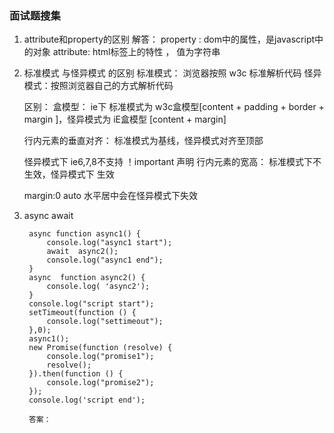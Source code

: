 


### 面试题搜集

1.  attribute和property的区别
     解答：
     property :  dom中的属性，是javascript中的对象
     attribute: html标签上的特性 ， 值为字符串
2. 标准模式 与怪异模式 的区别
   标准模式： 浏览器按照 w3c 标准解析代码
   怪异模式：按照浏览器自己的方式解析代码

   区别：
   盒模型：  ie下 标准模式为  w3c盒模型[content + padding + border + margin ]，怪异模式为 iE盒模型 [content + margin]

   行内元素的垂直对齐： 标准模式为基线，怪异模式对齐至顶部

   怪异模式下 ie6,7,8不支持 ！important 声明
   行内元素的宽高： 标准模式下不生效，怪异模式下 生效

   margin:0 auto 水平居中会在怪异模式下失效


3. async await

        async function async1() {     
            console.log("async1 start");      
            await  async2();     
            console.log("async1 end");   
        }  
        async  function async2() {    
            console.log( 'async2');  
        } 
        console.log("script start");  
        setTimeout(function () {      
            console.log("settimeout");  
        },0);
        async1();  
        new Promise(function (resolve) {      
            console.log("promise1");      
            resolve();  
        }).then(function () {      
            console.log("promise2"); 
        }); 
        console.log('script end');

        答案：

  